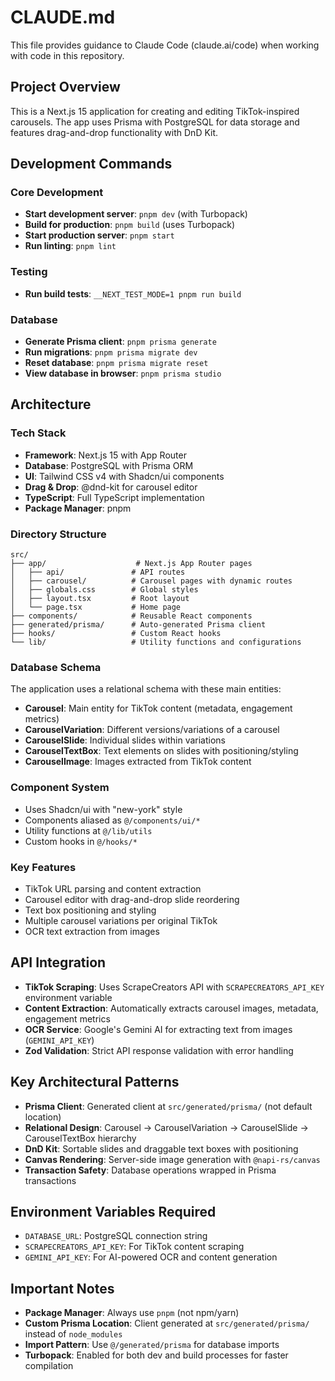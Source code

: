 # CLAUDE.md

This file provides guidance to Claude Code (claude.ai/code) when working with code in this repository.

## Project Overview

This is a Next.js 15 application for creating and editing TikTok-inspired carousels. The app uses Prisma with PostgreSQL for data storage and features drag-and-drop functionality with DnD Kit.

## Development Commands

### Core Development
- **Start development server**: `pnpm dev` (with Turbopack)
- **Build for production**: `pnpm build` (uses Turbopack)
- **Start production server**: `pnpm start`
- **Run linting**: `pnpm lint`

### Testing
- **Run build tests**: `__NEXT_TEST_MODE=1 pnpm run build`

### Database
- **Generate Prisma client**: `pnpm prisma generate`
- **Run migrations**: `pnpm prisma migrate dev`
- **Reset database**: `pnpm prisma migrate reset`
- **View database in browser**: `pnpm prisma studio`

## Architecture

### Tech Stack
- **Framework**: Next.js 15 with App Router
- **Database**: PostgreSQL with Prisma ORM
- **UI**: Tailwind CSS v4 with Shadcn/ui components
- **Drag & Drop**: @dnd-kit for carousel editor
- **TypeScript**: Full TypeScript implementation
- **Package Manager**: pnpm

### Directory Structure
```
src/
├── app/                    # Next.js App Router pages
│   ├── api/               # API routes
│   ├── carousel/          # Carousel pages with dynamic routes
│   ├── globals.css        # Global styles
│   ├── layout.tsx         # Root layout
│   └── page.tsx           # Home page
├── components/            # Reusable React components
├── generated/prisma/      # Auto-generated Prisma client
├── hooks/                 # Custom React hooks
└── lib/                   # Utility functions and configurations
```

### Database Schema
The application uses a relational schema with these main entities:
- **Carousel**: Main entity for TikTok content (metadata, engagement metrics)
- **CarouselVariation**: Different versions/variations of a carousel
- **CarouselSlide**: Individual slides within variations
- **CarouselTextBox**: Text elements on slides with positioning/styling
- **CarouselImage**: Images extracted from TikTok content

### Component System
- Uses Shadcn/ui with "new-york" style
- Components aliased as `@/components/ui/*`
- Utility functions at `@/lib/utils`
- Custom hooks in `@/hooks/*`

### Key Features
- TikTok URL parsing and content extraction
- Carousel editor with drag-and-drop slide reordering
- Text box positioning and styling
- Multiple carousel variations per original TikTok
- OCR text extraction from images

## API Integration
- **TikTok Scraping**: Uses ScrapeCreators API with `SCRAPECREATORS_API_KEY` environment variable
- **Content Extraction**: Automatically extracts carousel images, metadata, engagement metrics
- **OCR Service**: Google's Gemini AI for extracting text from images (`GEMINI_API_KEY`)
- **Zod Validation**: Strict API response validation with error handling

## Key Architectural Patterns
- **Prisma Client**: Generated client at `src/generated/prisma/` (not default location)
- **Relational Design**: Carousel → CarouselVariation → CarouselSlide → CarouselTextBox hierarchy
- **DnD Kit**: Sortable slides and draggable text boxes with positioning
- **Canvas Rendering**: Server-side image generation with `@napi-rs/canvas`
- **Transaction Safety**: Database operations wrapped in Prisma transactions

## Environment Variables Required
- `DATABASE_URL`: PostgreSQL connection string
- `SCRAPECREATORS_API_KEY`: For TikTok content scraping
- `GEMINI_API_KEY`: For AI-powered OCR and content generation

## Important Notes
- **Package Manager**: Always use `pnpm` (not npm/yarn)
- **Custom Prisma Location**: Client generated at `src/generated/prisma/` instead of `node_modules`
- **Import Pattern**: Use `@/generated/prisma` for database imports
- **Turbopack**: Enabled for both dev and build processes for faster compilation